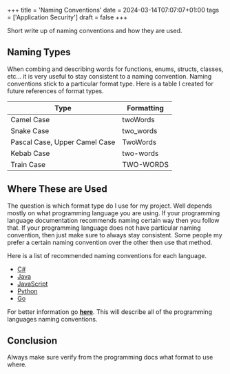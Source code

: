 +++
title = 'Naming Conventions'
date = 2024-03-14T07:07:07+01:00
tags = ['Application Security']
draft = false
+++

Short write up of naming conventions and how they are used.

## Naming Types

When combing and describing words for functions, enums, structs, classes, etc... it is very useful to stay consistent to a naming convention. Naming conventions stick to a particular format type. Here is a table I created for future references of format types.  

| Type                              | Formatting      |
| -----------                       | -----------     |
| Camel Case                        | twoWords        |
| Snake Case                        | two_words       |
| Pascal Case, Upper Camel Case     | TwoWords        |
| Kebab Case                        | two-words       |
| Train Case                        | TWO-WORDS       |

## Where These are Used

The question is which format type do I use for my project. Well depends mostly on what programming language you are using. If your programming language documentation recommends naming certain way then you follow that. If your programming language does not have particular naming convention, then just make sure to always stay consistent. Some people my prefer a certain naming convention over the other then use that method. 

Here is a list of recommended naming conventions for each language. 

- [C#](https://learn.microsoft.com/en-us/dotnet/standard/design-guidelines/naming-guidelines)
- [Java](https://www.oracle.com/java/technologies/javase/codeconventions-namingconventions.html)
- [JavaScript](https://developer.mozilla.org/en-US/docs/MDN/Writing_guidelines/Writing_style_guide/Code_style_guide/JavaScript)
- [Python](https://peps.python.org/pep-0008/#naming-conventions)
- [Go](https://go.dev/doc/effective_go)

For better information go **[here](https://en.wikipedia.org/wiki/Naming_convention_(programming)#:~:text=Letter%20case%2Dseparated%20words,-See%20also%3A%20Letter&text=Another%20approach%20is%20to%20indicate,%2C%20C%23%2C%20and%20Visual%20Basic.)**. This will describe all of the programming languages naming conventions. 

## Conclusion

Always make sure verify from the programming docs what format to use where. 
